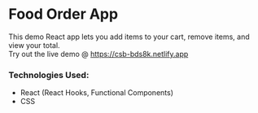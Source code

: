 # Food Order App
This demo React app lets you add items to your cart, remove items, and view your total.  
Try out the live demo @ https://csb-bds8k.netlify.app

### Technologies Used: 
- React (React Hooks, Functional Components)
- CSS
